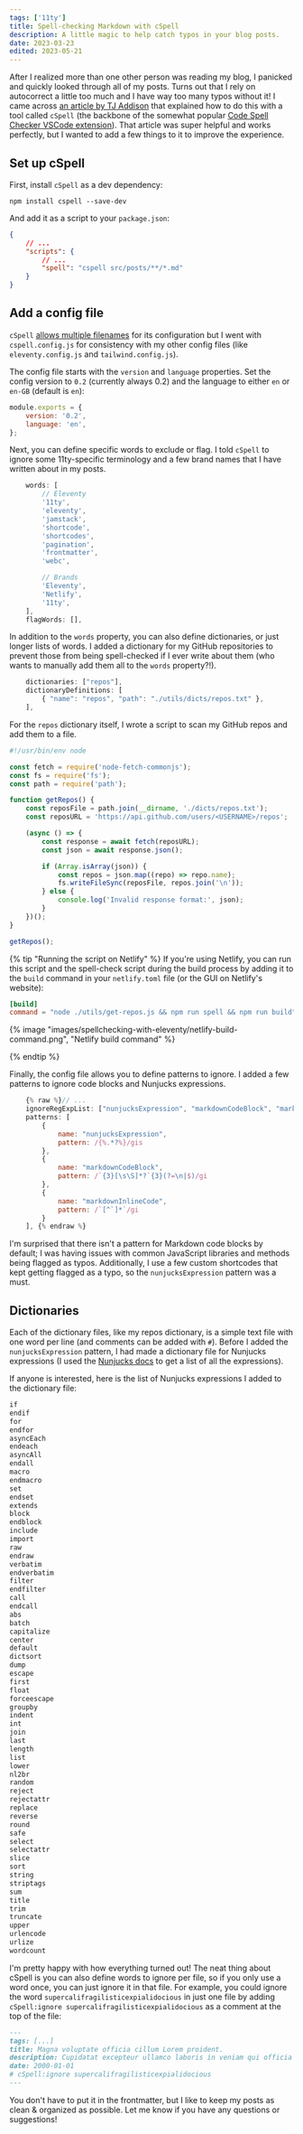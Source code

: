 ```yaml
---
tags: ['11ty']
title: Spell-checking Markdown with cSpell
description: A little magic to help catch typos in your blog posts.
date: 2023-03-23
edited: 2023-05-21
---
```


After I realized more than one other person was reading my blog, I panicked and quickly looked through all of my posts. Turns out that I rely on autocorrect a little too much and I have way too many typos without it! I came across [an article by TJ Addison](https://tjaddison.com/blog/2021/02/spell-checking-your-markdown-blog-posts-with-cspell/) that explained how to do this with a tool called `cSpell` (the backbone of the somewhat popular [Code Spell Checker VSCode extension](https://marketplace.visualstudio.com/items?itemName=streetsidesoftware.code-spell-checker)). That article was super helpful and works perfectly, but I wanted to add a few things to it to improve the experience.

## Set up cSpell

First, install `cSpell` as a dev dependency:

```install
npm install cspell --save-dev
```

And add it as a script to your `package.json`:

```json
{
	// ...
	"scripts": {
		// ...
		"spell": "cspell src/posts/**/*.md"
	}
}
```

## Add a config file

`cSpell` [allows multiple filenames](http://cspell.org/configuration/#configuration) for its configuration but I went with `cspell.config.js` for consistency with my other config files (like `eleventy.config.js` and `tailwind.config.js`).

The config file starts with the `version` and `language` properties. Set the config version to `0.2` (currently always 0.2) and the language to either `en` or `en-GB` (default is `en`):

```js
module.exports = {
	version: '0.2',
	language: 'en',
};
```

Next, you can define specific words to exclude or flag. I told `cSpell` to ignore some 11ty-specific terminology and a few brand names that I have written about in my posts.

```js
	words: [
		// Eleventy
		'11ty',
		'eleventy',
		'jamstack',
		'shortcode',
		'shortcodes',
		'pagination',
		'frontmatter',
		'webc',

		// Brands
		'Eleventy',
		'Netlify',
		'11ty',
	],
	flagWords: [],
```

In addition to the `words` property, you can also define dictionaries, or just longer lists of words. I added a dictionary for my GitHub repositories to prevent those from being spell-checked if I ever write about them (who wants to manually add them all to the `words` property?!).

```js
    dictionaries: ["repos"],
    dictionaryDefinitions: [
        { "name": "repos", "path": "./utils/dicts/repos.txt" },
    ],
```

For the `repos` dictionary itself, I wrote a script to scan my GitHub repos and add them to a file.

```js
#!/usr/bin/env node

const fetch = require('node-fetch-commonjs');
const fs = require('fs');
const path = require('path');

function getRepos() {
	const reposFile = path.join(__dirname, './dicts/repos.txt');
	const reposURL = 'https://api.github.com/users/<USERNAME>/repos';

	(async () => {
		const response = await fetch(reposURL);
		const json = await response.json();

		if (Array.isArray(json)) {
			const repos = json.map((repo) => repo.name);
			fs.writeFileSync(reposFile, repos.join('\n'));
		} else {
			console.log('Invalid response format:', json);
		}
	})();
}

getRepos();
```

{% tip "Running the script on Netlify" %}
If you're using Netlify, you can run this script and the spell-check script during the build process by adding it to the `build` command in your `netlify.toml` file (or the GUI on Netlify's website):

```toml
[build]
command = "node ./utils/get-repos.js && npm run spell && npm run build"
```

{% image "images/spellchecking-with-eleventy/netlify-build-command.png", "Netlify build command" %}

{% endtip %}

Finally, the config file allows you to define patterns to ignore. I added a few patterns to ignore code blocks and Nunjucks expressions.

```js
    {% raw %}// ...
    ignoreRegExpList: ["nunjucksExpression", "markdownCodeBlock", "markdownInlineCode"],
    patterns: [
        {
            name: "nunjucksExpression",
            pattern: /{%.*?%}/gis
        },
        {
            name: "markdownCodeBlock",
            pattern: /`{3}[\s\S]*?`{3}(?=\n|$)/gi
        },
        {
            name: "markdownInlineCode",
            pattern: /`[^`]*`/gi
        }
    ], {% endraw %}
```

I'm surprised that there isn't a pattern for Markdown code blocks by default; I was having issues with common JavaScript libraries and methods being flagged as typos. Additionally, I use a few custom shortcodes that kept getting flagged as a typo, so the `nunjucksExpression` pattern was a must.

## Dictionaries

Each of the dictionary files, like my repos dictionary, is a simple text file with one word per line (and comments can be added with `#`). Before I added the `nunjucksExpression` pattern, I had made a dictionary file for Nunjucks expressions (I used the [Nunjucks docs](https://mozilla.github.io/nunjucks/templating.html) to get a list of all the expressions).

If anyone is interested, here is the list of Nunjucks expressions I added to the dictionary file:

```txt
if
endif
for
endfor
asyncEach
endeach
asyncAll
endall
macro
endmacro
set
endset
extends
block
endblock
include
import
raw
endraw
verbatim
endverbatim
filter
endfilter
call
endcall
abs
batch
capitalize
center
default
dictsort
dump
escape
first
float
forceescape
groupby
indent
int
join
last
length
list
lower
nl2br
random
reject
rejectattr
replace
reverse
round
safe
select
selectattr
slice
sort
string
striptags
sum
title
trim
truncate
upper
urlencode
urlize
wordcount
```

I'm pretty happy with how everything turned out! The neat thing about cSpell is you can also define words to ignore per file, so if you only use a word once, you can just ignore it in that file. For example, you could ignore the word `supercalifragilisticexpialidocious` in just one file by adding `cSpell:ignore supercalifragilisticexpialidocious` as a comment at the top of the file:

```md
---
tags: [...]
title: Magna voluptate officia cillum Lorem proident.
description: Cupidatat excepteur ullamco laboris in veniam qui officia tempor aliquip et commodo.
date: 2000-01-01
# cSpell:ignore supercalifragilisticexpialidocious
---
```

You don't have to put it in the frontmatter, but I like to keep my posts as clean & organized as possible. Let me know if you have any questions or suggestions!
